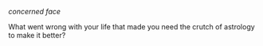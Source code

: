 *concerned face*

What went wrong with your life that made you need the crutch of astrology to make it better?
